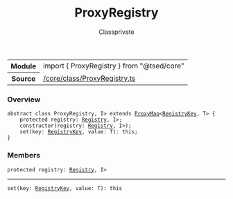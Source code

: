 
<header class="symbol-info-header"><h1 id="proxyregistry">ProxyRegistry</h1><label class="symbol-info-type-label class">Class</label><label class="api-type-label private" title="private">private</label></header>
<!-- summary -->
<section class="symbol-info"><table class="is-full-width"><tbody><tr><th>Module</th><td><div class="lang-typescript"><span class="token keyword">import</span> { ProxyRegistry }&nbsp;<span class="token keyword">from</span>&nbsp;<span class="token string">"@tsed/core"</span></div></td></tr><tr><th>Source</th><td><a href="https://github.com/Romakita/ts-express-decorators/blob/v4.24.0/src//core/class/ProxyRegistry.ts#L0-L0">/core/class/ProxyRegistry.ts</a></td></tr></tbody></table></section>
<!-- overview -->


### Overview


<pre><code class="typescript-lang "><span class="token keyword">abstract</span> <span class="token keyword">class</span> ProxyRegistry<T<span class="token punctuation">,</span> I> <span class="token keyword">extends</span> <a href="#api/core/proxymap"><span class="token">ProxyMap</span></a><<a href="#api/core/registrykey"><span class="token">RegistryKey</span></a><span class="token punctuation">,</span> T> <span class="token punctuation">{</span>
    <span class="token keyword">protected</span> registry<span class="token punctuation">:</span> <a href="#api/core/registry"><span class="token">Registry</span></a><T<span class="token punctuation">,</span> I><span class="token punctuation">;</span>
    <span class="token keyword">constructor</span><span class="token punctuation">(</span>registry<span class="token punctuation">:</span> <a href="#api/core/registry"><span class="token">Registry</span></a><T<span class="token punctuation">,</span> I><span class="token punctuation">)</span><span class="token punctuation">;</span>
    <span class="token function">set</span><span class="token punctuation">(</span>key<span class="token punctuation">:</span> <a href="#api/core/registrykey"><span class="token">RegistryKey</span></a><span class="token punctuation">,</span> value<span class="token punctuation">:</span> T<span class="token punctuation">)</span><span class="token punctuation">:</span> this<span class="token punctuation">;</span>
<span class="token punctuation">}</span></code></pre>


<!-- Parameters -->

<!-- Description -->

<!-- Members -->







### Members



<div class="method-overview">
<pre><code class="typescript-lang "><span class="token keyword">protected</span> registry<span class="token punctuation">:</span> <a href="#api/core/registry"><span class="token">Registry</span></a><T<span class="token punctuation">,</span> I></code></pre>
</div>




<hr/>



<div class="method-overview">
<pre><code class="typescript-lang "><span class="token function">set</span><span class="token punctuation">(</span>key<span class="token punctuation">:</span> <a href="#api/core/registrykey"><span class="token">RegistryKey</span></a><span class="token punctuation">,</span> value<span class="token punctuation">:</span> T<span class="token punctuation">)</span><span class="token punctuation">:</span> this</code></pre>
</div>









